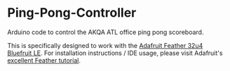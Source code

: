# Ping-Pong-Controller
Arduino code to control the AKQA ATL office ping pong scoreboard.

This is specifically designed to work with the [Adafruit Feather 32u4 Bluefruit LE](https://www.adafruit.com/products/2829). For installation instructions / IDE usage, please visit Adafruit's [excellent Feather tutorial](https://learn.adafruit.com/adafruit-feather-32u4-bluefruit-le).